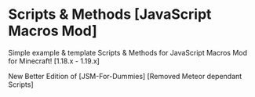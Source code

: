 # Scripts & Methods [JavaScript Macros Mod]
Simple example &amp; template Scripts &amp; Methods for JavaScript Macros Mod for Minecraft! [1.18.x - 1.19.x]

New Better Edition of [JSM-For-Dummies]
[Removed Meteor dependant Scripts]
